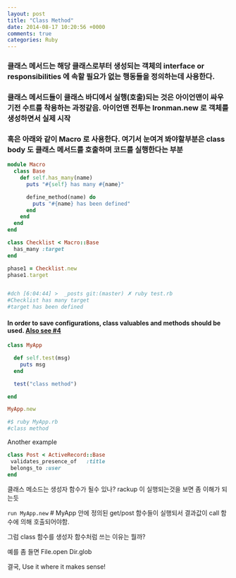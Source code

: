 ```yaml
---
layout: post
title: "Class Method"
date: 2014-08-17 10:20:56 +0000
comments: true
categories: Ruby
---
```


### 클래스 메서드는 해당 클래스로부터 생성되는 객체의 interface or responsibilities 에 속할 필요가 없는 행동들을 정의하는데 사용한다.

### 클래스 메서드들이 클래스 바디에서 실행(호출)되는 것은 아이언맨이 싸우기전 수트를 착용하는 과정같음. 아이언맨 전투는 Ironman.new 로 객체를 생성하면서 실제 시작

### 혹은 아래와 같이 Macro 로 사용한다. 여기서 눈여겨 봐야할부분은 class body 도 클래스 메서드를 호출하며 코드를 실행한다는 부분

```ruby
module Macro
  class Base
    def self.has_many(name)
      puts "#{self} has many #{name}"

      define_method(name) do
        puts "#{name} has been defined"
      end
    end
  end
end

class Checklist < Macro::Base
  has_many :target
end

phase1 = Checklist.new
phase1.target


#dch [6:04:44] >  _posts git:(master) ✗ ruby test.rb
#Checklist has many target
#target has been defined
```

#### In order to save configurations, class valuables and methods should be used. [Also see #4](http://yehudakatz.com/2009/08/24/my-10-favorite-things-about-the-ruby-language/)

```ruby
class MyApp

  def self.test(msg)
    puts msg
  end

  test("class method")

end

MyApp.new

#$ ruby MyApp.rb
#class method
```

Another example
```ruby
class Post < ActiveRecord::Base
 validates_presence_of   :title
 belongs_to :user
end
```

클래스 메소드는 생성자 함수가 될수 있나? rackup 이 실행되는것을 보면 좀 이해가 되는듯

`run MyApp.new`	# MyApp 안에 정의된 get/post 함수들이 실행되서 결과값이 call 함수에 의해 호출되어야함.

그럼 class 함수를 생성자 함수처럼 쓰는 이유는 뭘까?

예를 좀 들면
File.open
Dir.glob

결국, Use it where it makes sense!
